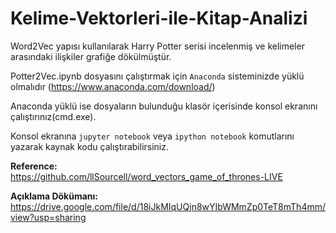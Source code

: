 # Kelime-Vektorleri-ile-Kitap-Analizi
Word2Vec yapısı kullanılarak Harry Potter serisi incelenmiş ve kelimeler arasındaki ilişkiler grafiğe dökülmüştür.

Potter2Vec.ipynb dosyasını çalıştırmak için ```Anaconda``` sisteminizde yüklü olmalıdır (https://www.anaconda.com/download/)

Anaconda yüklü ise dosyaların bulunduğu klasör içerisinde konsol ekranını çalıştırınız(cmd.exe).

Konsol ekranına ```jupyter notebook``` veya ```ipython notebook``` komutlarını yazarak kaynak kodu çalıştırabilirsiniz.

**Reference:** <br/>
https://github.com/llSourcell/word_vectors_game_of_thrones-LIVE

**Açıklama Dökümanı:** https://drive.google.com/file/d/18iJkMIqUQjn8wYIbWMmZp0TeT8mTh4mm/view?usp=sharing
